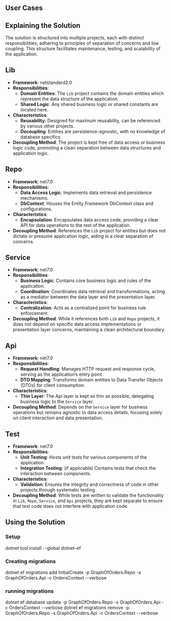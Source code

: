 # 
## User Cases

## Explaining the Solution

The solution is structured into multiple projects, each with distinct responsibilities, adhering to principles of separation of concerns and low coupling. This structure facilitates maintenance, testing, and scalability of the application.

## Lib
- **Framework**: netstandard2.0
- **Responsibilities**: 
  - **Domain Entities**: The `Lib` project contains the domain entities which represent the data structure of the application.
  - **Shared Logic**: Any shared business logic or shared constants are located here.
- **Characteristics**: 
  - **Reusability**: Designed for maximum reusability, can be referenced by various other projects.
  - **Decoupling**: Entities are persistence-agnostic, with no knowledge of database specifics.
- **Decoupling Method**: The project is kept free of data access or business logic code, promoting a clean separation between data structures and application logic.

## Repo
- **Framework**: net7.0
- **Responsibilities**: 
  - **Data Access Logic**: Implements data retrieval and persistence mechanisms.
  - **DbContext**: Houses the Entity Framework DbContext class and configurations.
- **Characteristics**: 
  - **Encapsulation**: Encapsulates data access code, providing a clear API for data operations to the rest of the application.
- **Decoupling Method**: References the `Lib` project for entities but does not dictate or presume application logic, aiding in a clear separation of concerns.

## Service
- **Framework**: net7.0
- **Responsibilities**: 
  - **Business Logic**: Contains core business logic and rules of the application.
  - **Coordination**: Coordinates data retrieval and transformations, acting as a mediator between the data layer and the presentation layer.
- **Characteristics**: 
  - **Centralization**: Acts as a centralized point for business rule enforcement.
- **Decoupling Method**: While it references both `Lib` and `Repo` projects, it does not depend on specific data access implementations or presentation layer concerns, maintaining a clean architectural boundary.

## Api
- **Framework**: net7.0
- **Responsibilities**: 
  - **Request Handling**: Manages HTTP request and response cycle, serving as the application’s entry point.
  - **DTO Mapping**: Transforms domain entities to Data Transfer Objects (DTOs) for client consumption.
- **Characteristics**: 
  - **Thin Layer**: The Api layer is kept as thin as possible, delegating business logic to the `Service` layer.
- **Decoupling Method**: Depends on the `Service` layer for business operations but remains agnostic to data access details, focusing solely on client interaction and data presentation.

## Test
- **Framework**: net7.0
- **Responsibilities**: 
  - **Unit Testing**: Hosts unit tests for various components of the application.
  - **Integration Testing**: (if applicable) Contains tests that check the interaction between components.
- **Characteristics**: 
  - **Validation**: Ensures the integrity and correctness of code in other projects through systematic testing.
- **Decoupling Method**: While tests are written to validate the functionality in `Lib`, `Repo`, `Service`, and `Api` projects, they are kept separate to ensure that test code does not interfere with application code.


## Using the Solution
### Setup
dotnet tool install --global dotnet-ef

### Creating migrations
dotnet ef migrations add InitialCreate -p GraphOfOrders.Repo -s GraphOfOrders.Api -c OrdersContext --verbose

### running migrations
dotnet ef database update -p GraphOfOrders.Repo -s GraphOfOrders.Api -c OrdersContext --verbose
dotnet ef migrations remove -p GraphOfOrders.Repo -s GraphOfOrders.Api -c OrdersContext --verbose